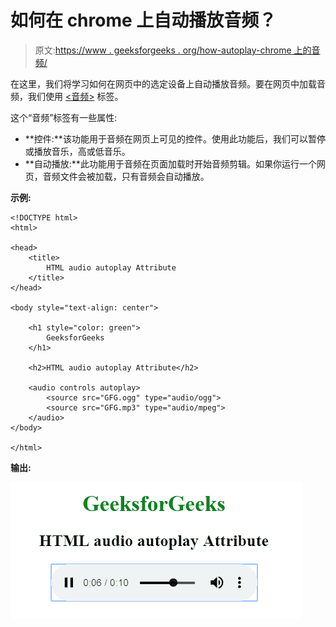 # 如何在 chrome 上自动播放音频？

> 原文:[https://www . geeksforgeeks . org/how-autoplay-chrome 上的音频/](https://www.geeksforgeeks.org/how-to-autoplay-audio-on-chrome/)

在这里，我们将学习如何在网页中的选定设备上自动播放音频。要在网页中加载音频，我们使用 [<音频>](https://www.geeksforgeeks.org/html-audio-autoplay-attribute/) 标签。

这个“音频”标签有一些属性:

*   **控件:**该功能用于音频在网页上可见的控件。使用此功能后，我们可以暂停或播放音乐，高或低音乐。
*   **自动播放:**此功能用于音频在页面加载时开始音频剪辑。如果你运行一个网页，音频文件会被加载，只有音频会自动播放。

**示例:**

```htmlhtml
<!DOCTYPE html> 
<html> 

<head> 
    <title> 
        HTML audio autoplay Attribute 
    </title> 
</head> 

<body style="text-align: center"> 

    <h1 style="color: green"> 
        GeeksforGeeks 
    </h1> 

    <h2>HTML audio autoplay Attribute</h2> 

    <audio controls autoplay> 
        <source src="GFG.ogg" type="audio/ogg"> 
        <source src="GFG.mp3" type="audio/mpeg"> 
    </audio> 
</body> 

</html>
```

**输出:**

![](img/5e280bce3dce49a19615e702fe92cc3c.png)